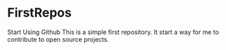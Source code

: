 # FirstRepos
Start Using Github
This is a simple first repository.
It start a way for me to contribute to open source projects.
